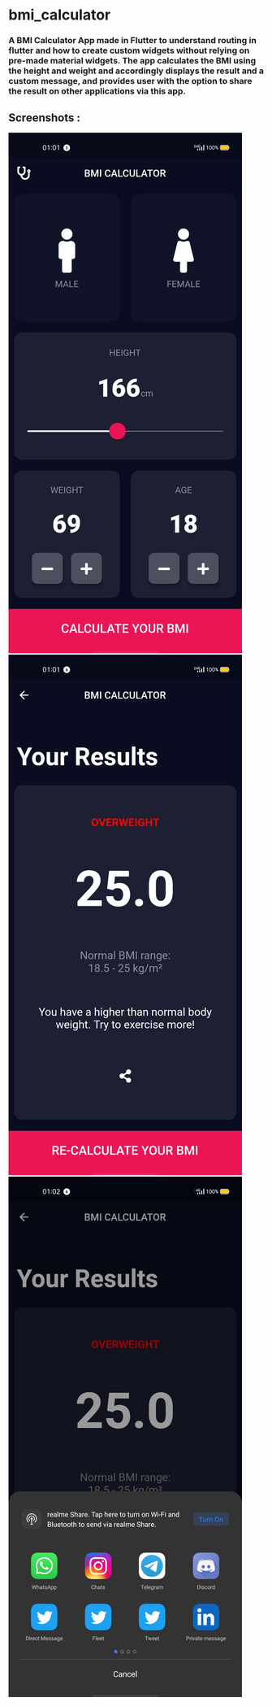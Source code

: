 # **bmi_calculator**

### A BMI Calculator App made in Flutter to understand routing in flutter and how to create custom widgets without relying on pre-made material widgets. The app calculates the BMI using the height and weight and accordingly displays the result and a custom message, and provides user with the option to share the result on other applications via this app.

## **Screenshots :**
![Optional Text](https://raw.githubusercontent.com/mohakkhowal/bmi_calculator/master/myFolder/a.jpg)
![Optional Text](https://raw.githubusercontent.com/mohakkhowal/bmi_calculator/master/myFolder/b.jpg)
![hello Text](https://raw.githubusercontent.com/mohakkhowal/bmi_calculator/master/myFolder/c.jpg)

